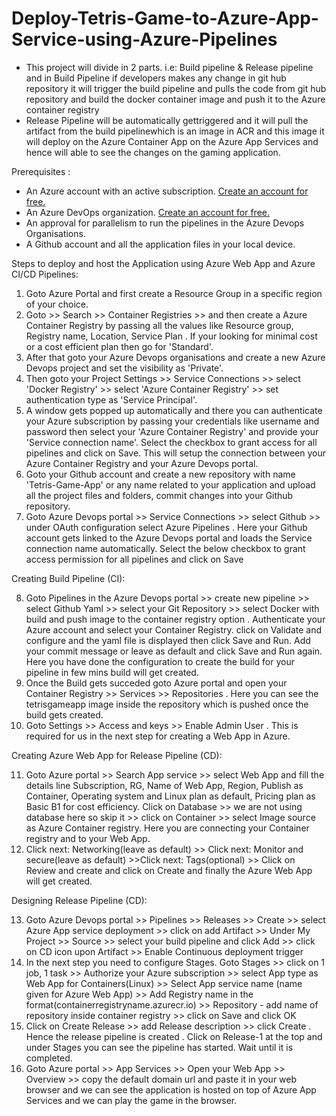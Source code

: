 # Deploy-Tetris-Game-to-Azure-App-Service-using-Azure-Pipelines

- This project will divide in 2 parts. i.e: Build pipeline & Release pipeline and in Build Pipeline if developers makes any change in git hub repository it will trigger the build pipeline and pulls the code from git hub repository and build the docker container image and push it to the Azure container registry
- Release Pipeline will be automatically gettriggered and it will pull the artifact from the build pipelinewhich is an image in ACR and this image it will deploy on the Azure Container App on the Azure App Services and hence will able to see the changes on the gaming application.

Prerequisites :
- An Azure account with an active subscription. <a href="https://azure.microsoft.com/en-us/free/?WT.mc_id=A261C142F" target="_blank">Create an account for free.</a> 
- An Azure DevOps organization. <a href="https://learn.microsoft.com/en-us/azure/devops/pipelines/get-started/pipelines-sign-up?view=azure-devops" target="_blank">Create an account for free.</a>
- An approval for parallelism to run the pipelines in the Azure Devops Organisations.
- A Github account and all the application files in your local device.
  
Steps to deploy and host the Application using Azure Web App and Azure CI/CD Pipelines:

1. Goto Azure Portal and first create a Resource Group in a specific region of your choice. 
2. Goto >> Search >> Container Registries >> and then create a Azure Container Registry by passing all the values like Resource group, Registry name, Location, Service Plan . If your looking for minimal cost or a cost efficient plan then go for 'Standard'.
3. After that goto your Azure Devops organisations and create a new Azure Devops project and set the visibility as 'Private'.
4. Then goto your Project Settings >> Service Connections >> select 'Docker Registry' >> select 'Azure Container Registry' >> set authentication type as 'Service Principal'.
5. A window gets popped up automatically and there you can authenticate your Azure subscription by passing your credentials like username and password then select your 'Azure Container Registry' and provide your 'Service connection name'. Select the checkbox to grant access for all pipelines and click on Save. This will setup the connection between your Azure Container Registry and your Azure Devops portal.
6. Goto your Github account and create a new repository with name 'Tetris-Game-App' or any name related to your application and upload all the project files and folders, commit changes into your Github repository. 
7. Goto Azure Devops portal >> Service Connections >> select Github >> under OAuth configuration select Azure Pipelines . Here your Github account gets linked to the Azure Devops portal and loads the Service connection name automatically. Select the below checkbox to grant access permission for all pipelines and click on Save

Creating Build Pipeline (CI):

8. Goto Pipelines in the Azure Devops portal >> create new pipeline >> select Github Yaml >> select your Git Repository >> select Docker with build and push image to the container registry option . Authenticate your Azure account and select your Container Registry. click on Validate and configure and the yaml file is displayed then click Save and Run. Add your commit message or leave as default and click Save and Run again. Here you have done the configuration to create the build for your pipeline in few mins build will get created.
9. Once the Build gets succeded goto Azure portal and open your Container Registry >> Services >> Repositories . Here you can see the tetrisgameapp image inside the repository which is pushed once the build gets created.
10. Goto Settings >> Access and keys >> Enable Admin User . This is required for us in the next step for creating a Web App in Azure.

Creating Azure Web App for Release Pipeline (CD):

11. Goto Azure portal >> Search App service >> select Web App and fill the details line Subscription, RG, Name of Web App, Region, Publish as Container, Operating system and Linux plan as default, Pricing plan as Basic B1 for cost efficiency. Click on Database >> we are not using database here so skip it >> click on Container >>  select Image source as Azure Container registry. Here you are connecting your Container registry and to your Web App.
12. Click next: Networking(leave as default) >> Click next: Monitor and secure(leave as default) >>Click next: Tags(optional) >> Click on Review and create and click on Create and finally the Azure Web App will get created.

Designing Release Pipeline (CD):

13. Goto Azure Devops portal >> Pipelines >> Releases >> Create >> select Azure App service deployment >> click on add Artifact >> Under My Project >> Source >> select your build pipeline and click Add >> click on CD icon upon Artifact >> Enable Continuous deployment trigger
14. In the next step you need to configure Stages. Goto Stages >> click on 1 job, 1 task >> Authorize your Azure subscription >> select App type as Web App for Containers(Linux) >> Select App service name (name given for Azure Web App) >> Add Registry name in the format(containerregistryname.azurecr.io) >> Repository - add name of repository inside container registry >> click on Save and click OK
15. Click on Create Release >> add Release description >> click Create . Hence the release pipeline is created . Click on Release-1 at the top and under Stages you can see the pipeline has started. Wait until it is completed.
16. Goto Azure portal >> App Services >> Open your Web App >> Overview >> copy the default domain url and paste it in your web browser and we can see the application is hosted on top of Azure App Services and we can play the game in the browser.






